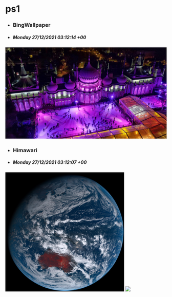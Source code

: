 # ps1

- ### BingWallpaper
- ##### Monday 27/12/2021 03:12:14 +00
<img src="BingWallpaper/latest.jpg" width="700" height="auto" title="👉  BingWallpaper  👈">


- ### Himawari 
- ##### Monday 27/12/2021 03:12:07 +00
<img src="Himawari/latest.jpg" width="auto" height="371" title="👉  Himawari  👈"> <img src="Himawari/himawari.webp" width="auto" height="371"/>






